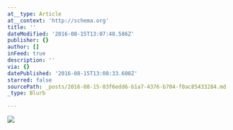 ```yaml
---
at__type: Article
at__context: 'http://schema.org'
title: ''
dateModified: '2016-08-15T13:07:48.586Z'
publisher: {}
author: []
inFeed: true
description: ''
via: {}
datePublished: '2016-08-15T13:08:33.608Z'
starred: false
sourcePath: _posts/2016-08-15-03f6edd6-b1a7-4376-b704-f0ac85433284.md
_type: Blurb

---
```

![](https://the-grid-user-content.s3-us-west-2.amazonaws.com/bec651ae-1db4-4e14-93e4-401d5b4bb13c.jpg)